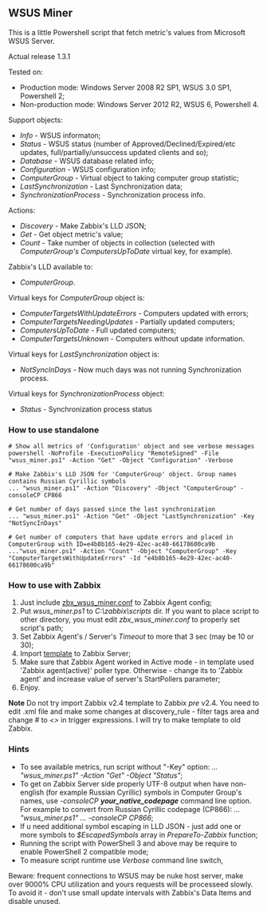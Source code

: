 ## WSUS Miner 
This is a little Powershell script that fetch metric's values from Microsoft WSUS Server.

Actual release 1.3.1

Tested on:
- Production mode: Windows Server 2008 R2 SP1, WSUS 3.0 SP1, Powershell 2;
- Non-production mode: Windows Server 2012 R2, WSUS 6, Powershell 4.


Support objects:
- _Info_                   - WSUS informaton;
- _Status_                 - WSUS status (number of Approved/Declined/Expired/etc updates, full/partially/unsuccess updated clients and so);
- _Database_               - WSUS database related info;
- _Configuration_          - WSUS configuration info;
- _ComputerGroup_          - Virtual object to taking computer group statistic;
- _LastSynchronization_    - Last Synchronization data;
- _SynchronizationProcess_ - Synchronization process info.

Actions:
- _Discovery_ - Make Zabbix's LLD JSON;
- _Get_       - Get object metric's value;
- _Count_     - Take number of objects in collection (selected with _ComputerGroup's_ _ComputersUpToDate_ virtual key, for example).

Zabbix's LLD available to:
- _ComputerGroup_.

Virtual keys for _ComputerGroup_ object is:
- _ComputerTargetsWithUpdateErrors_ - Computers updated with errors;
- _ComputerTargetsNeedingUpdates_   - Partially updated computers;
- _ComputersUpToDate_               - Full updated computers;
- _ComputerTargetsUnknown_          - Computers without update information.

Virtual keys for _LastSynchronization_ object is:
- _NotSyncInDays_                   - Now much days was not running Synchronization process.

Virtual keys for _SynchronizationProcess_ object:
- _Status_                          - Synchronization process status

### How to use standalone

    # Show all metrics of 'Configuration' object and see verbose messages
    powershell -NoProfile -ExecutionPolicy "RemoteSigned" -File "wsus_miner.ps1" -Action "Get" -Object "Configuration" -Verbose

    # Make Zabbix's LLD JSON for 'ComputerGroup' object. Group names contains Russian Cyrillic symbols
    ... "wsus_miner.ps1" -Action "Discovery" -Object "ComputerGroup" -consoleCP CP866

    # Get number of days passed since the last synchronization
    ... "wsus_miner.ps1" -Action "Get" -Object "LastSynchronization" -Key "NotSyncInDays"

    # Get number of computers that have update errors and placed in ComputerGroup with ID=e4b8b165-4e29-42ec-ac40-66178600ca9b
    ..."wsus_miner.ps1" -Action "Count" -Object "ComputerGroup" -Key "ComputerTargetsWithUpdateErrors" -Id "e4b8b165-4e29-42ec-ac40-66178600ca9b"

### How to use with Zabbix
1. Just include [zbx\_wsus\_miner.conf](https://github.com/zbx-sadman/wsus_miner/tree/master/Zabbix_Templates/zbx_wsus_miner.conf) to Zabbix Agent config;
2. Put _wsus\_miner.ps1_ to _C:\zabbix\scripts_ dir. If you want to place script to other directory, you must edit _zbx\_wsus\_miner.conf_ to properly set script's path; 
3. Set Zabbix Agent's / Server's _Timeout_ to more that 3 sec (may be 10 or 30);
4. Import [template](https://github.com/zbx-sadman/wsus_miner/tree/master/Zabbix_Templates) to Zabbix Server;
5. Make sure that Zabbix Agent worked in Active mode - in template used 'Zabbix agent(active)' poller type. Otherwise - change its to 'Zabbix agent' and increase value of server's StartPollers parameter;
6. Enjoy.

**Note**
Do not try import Zabbix v2.4 template to Zabbix _pre_ v2.4. You need to edit .xml file and make some changes at discovery_rule - filter tags area and change _#_ to _<>_ in trigger expressions. I will try to make template to old Zabbix.

### Hints
- To see available metrics, run script without "-Key" option: _... "wsus_miner.ps1" -Action "Get" -Object "Status"_;
- To get on Zabbix Server side properly UTF-8 output when have non-english (for example Russian Cyrillic) symbols in Computer Group's names, use  _-consoleCP **your_native_codepage**_ command line option. For example to convert from Russian Cyrillic codepage (CP866): _... "wsus_miner.ps1"  ... -consoleCP CP866_;
- If u need additional symbol escaping in LLD JSON - just add one or more symbols to _$EscapedSymbols_ array in _PrepareTo-Zabbix_ function;
- Running the script with PowerShell 3 and above may be require to enable PowerShell 2 compatible mode;
- To measure script runtime use _Verbose_ command line switch,

Beware: frequent connections to WSUS may be nuke host server, make over 9000% CPU utilization and yours requests will be processeed slowly. To avoid it - don't use small update intervals with Zabbix's Data Items and disable unused.

